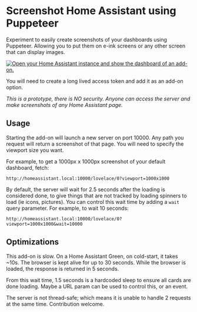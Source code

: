 # Screenshot Home Assistant using Puppeteer

Experiment to easily create screenshots of your dashboards using Puppeteer. Allowing you to put them on e-ink screens or any other screen that can display images.

[![Open your Home Assistant instance and show the dashboard of an add-on.](https://my.home-assistant.io/badges/supervisor_addon.svg)](https://my.home-assistant.io/redirect/supervisor_addon/?addon=0f1cc410_puppet&repository_url=https%3A%2F%2Fgithub.com%2Fballoob%2Fhome-assistant-addons)

You will need to create a long lived access token and add it as an add-on option.

_This is a prototype, there is NO security. Anyone can access the server and make screenshots of any Home Assistant page._

## Usage

Starting the add-on will launch a new server on port 10000. Any path you request will return a screenshot of that page. You will need to specify the viewport size you want.

For example, to get a 1000px x 1000px screenshot of your default dashboard, fetch:

```
http://homeassistant.local:10000/lovelace/0?viewport=1000x1000
```

By default, the server will wait for 2.5 seconds after the loading is considered done, to give things that are not tracked by loading spinners to load (ie icons, pictures). You can control this wait time by adding a `wait` query parameter. For example, to wait 10 seconds:

```
http://homeassistant.local:10000/lovelace/0?viewport=1000x1000&wait=10000
```

## Optimizations

This add-on is slow. On a Home Assistant Green, on cold-start, it takes ~10s. The browser is kept alive for up to 30 seconds. While the browser is loaded, the response is returned in 5 seconds.

From this wait time, 1.5 seconds is a hardcoded sleep to ensure all cards are done loading. Maybe a URL param can be used to control this, or an event.

The server is not thread-safe; which means it is unable to handle 2 requests at the same time. Contribution welcome.
